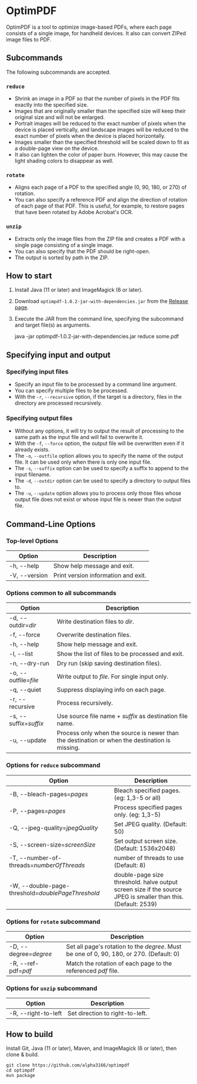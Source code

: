 # OptimPDF

OptimPDF is a tool to optimize image-based PDFs, where each page consists of a single image, for handheld devices. It also can convert ZIPed image files to PDF.

## Subcommands

The following subcommands are accepted.

### `reduce`

- Shrink an image in a PDF so that the number of pixels in the PDF fits exactly into the specified size.
- Images that are originally smaller than the specified size will keep their original size and will not be enlarged.
- Portrait images will be reduced to the exact number of pixels when the device is placed vertically, and landscape images will be reduced to the exact number of pixels when the device is placed horizontally.
- Images smaller than the specified threshold will be scaled down to fit as a double-page view on the device.
- It also can lighten the color of paper burn. However, this may cause the light shading colors to disappear as well.

### `rotate`

- Aligns each page of a PDF to the specified angle (0, 90, 180, or 270) of rotation.
- You can also specify a reference PDF and align the direction of rotation of each page of that PDF. This is useful, for example, to restore pages that have been rotated by Adobe Acrobat's OCR.

### `unzip`

- Extracts only the image files from the ZIP file and creates a PDF with a single page consisting of a single image.
- You can also specify that the PDF should be right-open.
- The output is sorted by path in the ZIP.

## How to start

1. Install Java (11 or later) and ImageMagick (6 or later).

2. Download `optimpdf-1.0.2-jar-with-dependencies.jar` from the [Release page](https://github.com/alpha3166/optimpdf/releases).

3. Execute the JAR from the command line, specifying the subcommand and target file(s) as arguments.

    java -jar optimpdf-1.0.2-jar-with-dependencies.jar reduce some.pdf

## Specifying input and output

### Specifying input files

- Specify an input file to be processed by a command line argument.
- You can specify multiple files to be processed.
- With the `-r`, `--recursive` option, if the target is a directory, files in the directory are processed recursively.

### Specifying output files

- Without any options, it will try to output the result of processing to the same path as the input file and will fail to overwrite it.
- With the `-f`, `--force` option, the output file will be overwritten even if it already exists.
- The `-o`, `--outfile` option allows you to specify the name of the output file. It can be used only when there is only one input file.
- The `-s`, `--suffix` option can be used to specify a suffix to append to the input filename.
- The `-d`, `--outdir` option can be used to specify a directory to output files to.
- The `-u`, `--update` option allows you to process only those files whose output file does not exist or whose input file is newer than the output file.

## Command-Line Options

### Top-level Options

Option|Description
-|-
-h, --help|Show help message and exit.
-V, --version|Print version information and exit.

### Options common to all subcommands

Option|Description
-|-
-d, --outdir=_dir_|Write destination files to _dir_.
-f, --force|Overwrite destination files.
-h, --help|Show help message and exit.
-l, --list|Show the list of files to be processed and exit.
-n, --dry-run|Dry run (skip saving destination files).
-o, --outfile=_file_|Write output to _file_. For single input only.
-q, --quiet|Suppress displaying info on each page.
-r, --recursive|Process recursively.
-s, --suffix=_suffix_|Use source file name + _suffix_ as destination file name.
-u, --update|Process only when the source is newer than the destination or when the destination is missing.

### Options for `reduce` subcommand

Option|Description
-|-
-B, --bleach-pages=_pages_|Bleach specified pages. (eg: 1,3-5 or all)
-P, --pages=_pages_|Process specified pages only. (eg: 1,3-5)
-Q, --jpeg-quality=_jpegQuality_|Set JPEG quality. (Default: 50)
-S, --screen-size=_screenSize_|Set output screen size. (Default: 1536x2048)
-T, --number-of-threads=_numberOfThreads_|number of threads to use (Default: 8)
-W, --double-page-threshold=_doublePageThreshold_|double-page size threshold. halve output screen size if the source JPEG is smaller than this. (Default: 2539)

### Options for `rotate` subcommand

Option|Description
-|-
-D, --degree=_degree_|Set all page's rotation to the _degree_. Must be one of 0, 90, 180, or 270. (Default: 0)
-R, --ref-pdf=_pdf_|Match the rotation of each page to the referenced _pdf_ file.

### Options for `unzip` subcommand

Option|Description
-|-
-R, --right-to-left|Set direction to right-to-left.

## How to build

Install Git, Java (11 or later), Maven, and ImageMagick (6 or later), then clone & build.

    git clone https://github.com/alpha3166/optimpdf
    cd optimpdf
    mvn package
